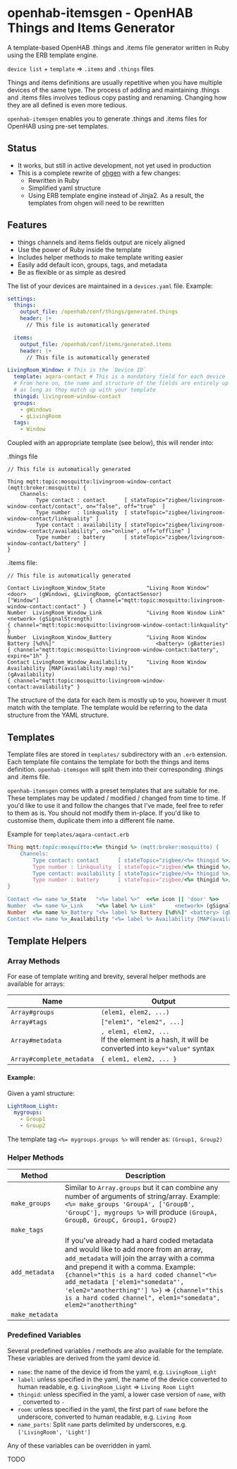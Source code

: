 # openhab-itemsgen - OpenHAB Things and Items Generator

A template-based OpenHAB .things and .items file generator written in Ruby using the ERB template engine.

`device list` + `template` => `.items` and `.things` files

Things and items definitions are usually repetitive when you have multiple devices of the same type. The process of adding and maintaining .things and .items files involves tedious copy pasting and renaming. Changing how they are all defined is even more tedious.

`openhab-itemsgen` enables you to generate .things and .items files for OpenHAB using pre-set templates.

## Status

- It works, but still in active development, not yet used in production
- This is a complete rewrite of [ohgen](https://github.com/jimtng/ohgen) with a few changes:
  - Rewritten in Ruby
  - Simplified yaml structure
  - Using ERB template engine instead of Jinja2. As a result, the templates from ohgen will need to be rewritten

## Features

- things channels and items fields output are nicely aligned
- Use the power of Ruby inside the template
- Includes helper methods to make template writing easier
- Easily add default icon, groups, tags, and metadata
- Be as flexible or as simple as desired

The list of your devices are maintained in a `devices.yaml` file. Example:

```yaml
settings:
  things:
    output_file: /openhab/conf/things/generated.things
    header: |+
      // This file is automatically generated

  items:
    output_file: /openhab/conf/items/generated.items
    header: |+
      // This file is automatically generated

LivingRoom_Window: # This is the `Device ID`
  template: aqara-contact # This is a mandatory field for each device
  # From here on, the name and structure of the fields are entirely up to you
  # as long as they match up with your template
  thingid: livingroom-window-contact
  groups:
    - gWindows
    - gLivingRoom
  tags:
    - Window
```

Coupled with an appropriate template (see below), this will render into:

.things file

```
// This file is automatically generated

Thing mqtt:topic:mosquitto:livingroom-window-contact (mqtt:broker:mosquitto) {
    Channels:
         Type contact : contact      [ stateTopic="zigbee/livingroom-window-contact/contact", on="false", off="true"  ]
         Type number  : linkquality  [ stateTopic="zigbee/livingroom-window-contact/linkquality" ]
         Type contact : availability [ stateTopic="zigbee/livingroom-window-contact/availability", on="online", off="offline" ]
         Type number  : battery      [ stateTopic="zigbee/livingroom-window-contact/battery" ]
}
```

.items file:

```
// This file is automatically generated

Contact LivingRoom_Window_State             "Living Room Window"                                               <door>    (gWindows, gLivingRoom, gContactSensor)                    ["Window"]                { channel="mqtt:topic:mosquitto:livingroom-window-contact:contact" }
Number  LivingRoom_Window_Link              "Living Room Window Link"                                          <network> (gSignalStrength)                                                                    { channel="mqtt:topic:mosquitto:livingroom-window-contact:linkquality" }
Number  LivingRoom_Window_Battery           "Living Room Window Battery [%d%%]"                                <battery> (gBatteries)                                                                         { channel="mqtt:topic:mosquitto:livingroom-window-contact:battery", expire="1h" }
Contact LivingRoom_Window_Availability      "Living Room Window Availability [MAP(availability.map):%s]"                 (gAvailability)                                                                      { channel="mqtt:topic:mosquitto:livingroom-window-contact:availability" }
```

The structure of the data for each item is mostly up to you, however it must match with the template. The template would be referring to the data structure from the YAML structure.

## Templates

Template files are stored in `templates/` subdirectory with an `.erb` extension. Each template file contains the template for both the things and items definition. `openhab-itemsgen` will split them into their corresponding .things and .items file.

`openhab-itemsgen` comes with a preset templates that are suitable for me. These templates may be updated / modified / changed from time to time. If you'd like to use it and follow the changes that I've made, feel free to refer to them as is. You should not modify them in-place. If you'd like to customise them, duplicate them into a different file name.

Example for `templates/aqara-contact.erb`

```ruby
Thing mqtt:topic:mosquitto:<%= thingid %> (mqtt:broker:mosquitto) {
    Channels:
        Type contact: contact      [ stateTopic="zigbee/<%= thingid %>/contact", on="false", off="true"  ]
        Type number : linkquality  [ stateTopic="zigbee/<%= thingid %>/linkquality" ]
        Type contact: availability [ stateTopic="zigbee/<%= thingid %>/availability", on="online", off="offline" ]
        Type number : battery      [ stateTopic="zigbee/<%= thingid %>/battery" ]
}

Contact <%= name %>_State   "<%= label %>"  <<%= icon || 'door' %>>     <%= make_groups groups, 'gContactSensor' %> <%= tags&.tags %> { channel="mqtt:topic:mosquitto:<%= thingid %>:contact"<%= metadata&.metadata %> }
Number  <%= name %>_Link    "<%= label %> Link"      <network> (gSignalStrength) { channel="mqtt:topic:mosquitto:<%= thingid %>:linkquality" }
Number  <%= name %>_Battery "<%= label %> Battery [%d%%]" <battery> (gBatteries) { channel="mqtt:topic:mosquitto:<%= thingid %>:battery", expire="1h" }
Contact <%= name %>_Availability "<%= label %> Availability [MAP(availability.map):%s]" (gAvailability) { channel="mqtt:topic:mosquitto:<%= thingid %>:availability" }
```

## Template Helpers

### Array Methods

For ease of template writing and brevity, several helper methods are available for arrays:

| Name                      | Output                                                                                              |
| ------------------------- | --------------------------------------------------------------------------------------------------- |
| `Array#groups`            | `(elem1, elem2, ...)`                                                                               |
| `Array#tags`              | `["elem1", "elem2", ...]`                                                                           |
| `Array#metadata`          | `, elem1, elem2, ...`<br/> If the element is a hash, it will be converted into `key="value"` syntax |
| `Array#complete_metadata` | `{ elem1, elem2, ... }`                                                                             |

#### Example:

Given a yaml structure:

```yaml
LightRoom_Light:
  mygroups:
    - Group1
    - Group2
```

The template tag `<%= mygroups.groups %>` will render as: `(Group1, Group2)`

### Helper Methods

| Method          | Description                                                                                                                                                                                                                                                                                                                                                                 |
| --------------- | --------------------------------------------------------------------------------------------------------------------------------------------------------------------------------------------------------------------------------------------------------------------------------------------------------------------------------------------------------------------------- |
| `make_groups`   | Similar to `Array.groups` but it can combine any number of arguments of string/array. Example: `<%= make_groups 'GroupA', ['GroupB', 'GroupC'], mygroups %>` will produce `(GroupA, GroupB, GroupC, Group1, Group2)`                                                                                                                                                        |
| `make_tags`     |                                                                                                                                                                                                                                                                                                                                                                             |
| `add_metadata`  | If you've already had a hard coded metadata and would like to add more from an array, `add_metadata` will join the array with a comma and prepend it with a comma. Example: `{channel="this is a hard coded channel"<%= add_metadata ['elem1="somedata"', 'elem2="anotherthing"'] %>}` => `{channel="this is a hard coded channel", elem1="somedata", elem2="anotherthing"` |
| `make_metadata` |                                                                                                                                                                                                                                                                                                                                                                             |

### Predefined Variables

Several predefined variables / methods are also available for the template. These variables are derived from the yaml device id.

- `name`: the name of the device id from the yaml, e.g. `LivingRoom_Light`
- `label`: unless specified in the yaml, the name of the device converted to human readable, e.g. `LivingRoom_Light` => `Living Room Light`
- `thingid`: unless specified in the yaml, a lower case version of `name`, with `_` converted to `-`
- `room`: unless specified in the yaml, the first part of `name` before the underscore, converted to human readable, e.g. `Living Room`
- `name_parts`: Split `name` parts delimited by underscores, e.g. `['LivingRoom', 'Light']`

Any of these variables can be overridden in yaml.

TODO
